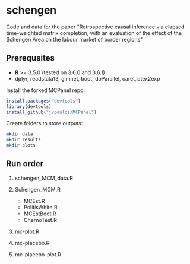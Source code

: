 # schengen
Code and data for the paper "Retrospective causal inference via elapsed time-weighted
matrix completion, with an evaluation of the effect of the
Schengen Area on the labour market of border regions"

Prerequsites
------

* **R** >= 3.5.0 (tested on 3.6.0 and 3.6.1)
 * dplyr, readstata13, glmnet, boot, doParallel, caret,latex2exp

Install the forked MCPanel repo:
```R
install.packages("devtools")
library(devtools) 
install_github("jvpoulos/MCPanel")
```

Create folders to store outputs:

```bash
mkdir data
mkdir results
mkdir plots
```

Run order
------

1. schengen_MCM_data.R
2. Schengen_MCM.R
	* MCEst.R
	* PolitisWhite.R
	* MCEstBoot.R
	* ChernoTest.R

3. mc-plot.R

4. mc-placebo.R
5. mc-placebo-plot.R
